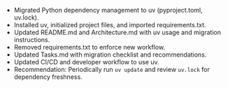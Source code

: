 - Migrated Python dependency management to uv (pyproject.toml, uv.lock).
- Installed uv, initialized project files, and imported requirements.txt.
- Updated README.md and Architecture.md with uv usage and migration instructions.
- Removed requirements.txt to enforce new workflow.
- Updated Tasks.md with migration checklist and recommendations.
- Updated CI/CD and developer workflow to use uv.
- Recommendation: Periodically run `uv update` and review `uv.lock` for dependency freshness.

